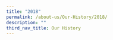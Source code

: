 ```yaml
---
title: "2018"
permalink: /about-us/Our-History/2018/
description: ""
third_nav_title: Our History
---
```

